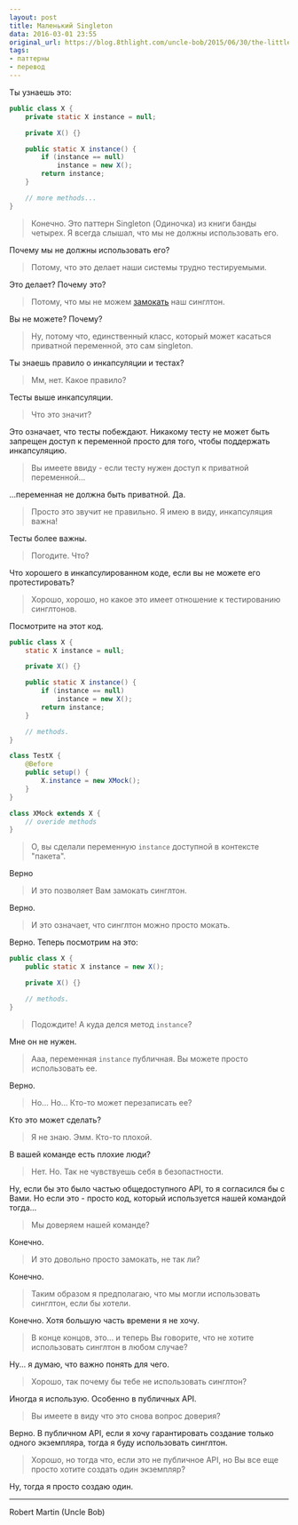 ```yaml
---
layout: post
title: Маленький Singleton
data: 2016-03-01 23:55
original_url: https://blog.8thlight.com/uncle-bob/2015/06/30/the-little-singleton.html
tags:
- паттерны
- перевод
---
```


Ты узнаешь это:

```java
public class X {
	private static X instance = null;

	private X() {}

	public static X instance() {
		if (instance == null)
			instance = new X();
		return instance;
	}

	// more methods...
}
```

> Конечно. Это паттерн Singleton (Одиночка) из книги банды четырех. Я всегда слышал, что мы не должны использовать его.

Почему мы не должны использовать его?

> Потому, что это делает наши системы трудно тестируемыми.

Это делает? Почему это?

> Потому, что мы не можем [замокать](https://ru.wikipedia.org/wiki/Mock-объект) наш синглтон.

Вы не можете? Почему?

> Ну, потому что, единственный класс, который может касаться приватной переменной, это сам singleton.

Ты знаешь правило о инкапсуляции и тестах?

> Мм, нет. Какое правило?

Тесты выше инкапсуляции.

> Что это значит?

Это означает, что тесты побеждают. Никакому тесту не может быть запрещен доступ к переменной просто для того, чтобы поддержать инкапсуляцию.

> Вы имеете ввиду - если тесту нужен доступ к приватной переменной...

...переменная не должна быть приватной. Да.

> Просто это звучит не правильно. Я имею в виду, инкапсуляция важна!

Тесты более важны.

> Погодите. Что?

Что хорошего в инкапсулированном коде, если вы не можете его протестировать?

> Хорошо, хорошо, но какое это имеет отношение к тестированию синглтонов.

Посмотрите на этот код.

```java
public class X {
	static X instance = null;

	private X() {}

	public static X instance() {
		if (instance == null)
			instance = new X();
		return instance;
	}

	// methods.
}

class TestX {
	@Before
	public setup() {
		X.instance = new XMock();
	}
}

class XMock extends X {
	// overide methods
}
```

> О, вы сделали переменную `instance` доступной в контексте "пакета".

Верно

> И это позволяет Вам замокать синглтон.

Верно.

> И это означает, что синглтон можно просто мокать.

Верно. Теперь посмотрим на это:

```java
public class X {
	public static X instance = new X();

	private X() {}

	// methods.
}
```

> Подождите! А куда делся метод `instance`?

Мне он не нужен.

> Ааа, переменная `instance` публичная. Вы можете просто использовать ее.

Верно.

> Но... Но... Кто-то может перезаписать ее?

Кто это может сделать?

> Я не знаю. Эмм. Кто-то плохой.

В вашей команде есть плохие люди?

> Нет. Но. Так не чувствуешь себя в безопастности.

Ну, если бы это было частью общедоступного API, то я согласился бы с Вами. Но если это - просто код, который используется нашей командой тогда...

> Мы доверяем нашей команде?

Конечно.

> И это довольно просто замокать, не так ли?

Конечно.

> Таким образом я предполагаю, что мы могли использовать синглтон, если бы хотели.

Конечно. Хотя большую часть времени я не хочу.

> В конце концов, это... и теперь Вы говорите, что не хотите использовать синглтон в любом случае?

Ну... я думаю, что важно понять для чего.

> Хорошо, так почему бы тебе не использовать синглтон?

Иногда я использую. Особенно в публичных API.

> Вы имеете в виду что это снова вопрос доверия?

Верно. В публичном API, если я хочу гарантировать создание только одного экземпляра, тогда я буду использовать синглтон.

> Хорошо, но тогда что, если это не публичное API, но Вы все еще просто хотите создать один экземпляр?

Ну, тогда я просто создаю один.

---
Robert Martin (Uncle Bob)
